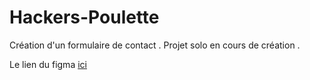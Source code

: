 # Hackers-Poulette
Création d'un formulaire de contact . Projet solo en cours de création .

Le lien du figma [ici](https://www.figma.com/file/xSopqitvejGwAh0tmM1Uyb/Untitled)
